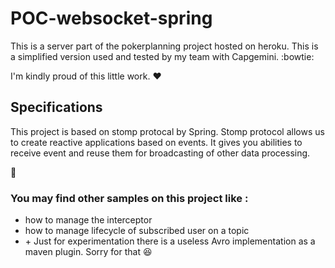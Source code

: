 # POC-websocket-spring

This is a server part of the pokerplanning project hosted on heroku. This is a simplified version used and tested by my team with Capgemini. :bowtie:

I'm kindly proud of this little work. :heart: 

## Specifications 

This project is based on stomp protocal by Spring.
Stomp protocol allows us to create reactive applications based on events. It gives you abilities to receive event and reuse them for broadcasting of other data processing.

:ghost:

### You may find other samples on this project like : 

* how to manage the interceptor
* how to manage lifecycle of subscribed user on a topic
* \+ Just for experimentation there is a useless Avro implementation as a maven plugin. Sorry for that :laughing: